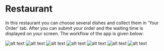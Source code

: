 # Restaurant

In this restaurant you can choose several dishes and collect them in 'Your Order' tab.
After you can submit your order and the waiting time is displayed on your screen.
The workflow of the app is given below:

![alt text](https://github.com/HugoLangeveld/Restaurant/blob/master/Schermafbeelding%202018-12-14%20om%2010.33.43.png)
![alt text](https://github.com/HugoLangeveld/Restaurant/blob/master/Schermafbeelding%202018-12-14%20om%2010.33.51.png)
![alt text](https://github.com/HugoLangeveld/Restaurant/blob/master/Schermafbeelding%202018-12-14%20om%2010.33.59.png)
![alt text](https://github.com/HugoLangeveld/Restaurant/blob/master/Schermafbeelding%202018-12-14%20om%2010.34.08.png)
![alt text](https://github.com/HugoLangeveld/Restaurant/blob/master/Schermafbeelding%202018-12-14%20om%2010.34.16.png)
![alt text](https://github.com/HugoLangeveld/Restaurant/blob/master/Schermafbeelding%202018-12-14%20om%2010.34.24.png)
![alt text](https://github.com/HugoLangeveld/Restaurant/blob/master/Schermafbeelding%202018-12-14%20om%2010.34.34.png)
